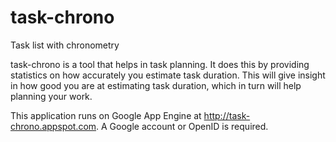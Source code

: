task-chrono
===========

Task list with chronometry

task-chrono is a tool that helps in task planning. It does this by providing
statistics on how accurately you estimate task duration. This will give insight
in how good you are at estimating task duration, which in turn will help
planning your work.

This application runs on Google App Engine at http://task-chrono.appspot.com. A
Google account or OpenID is required.
